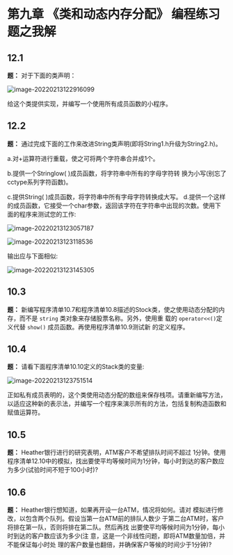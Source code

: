 # 第九章 《类和动态内存分配》 编程练习题之我解

## 12.1

**题：** 对于下面的类声明：

![image-20220213122916099](https://static.fungenomics.com/images/2022/02/image-20220213122916099.png)

给这个类提供实现，并编写一个使用所有成员函数的小程序。

## 12.2

**题：** 通过完成下面的工作来改进String类声明(即将String1.h升级为String2.h)。

a.对+运算符进行重载，使之可将两个字符串合并成1个。

b.提供一个Stringlow( )成员函数，将字符串中所有的字母字符转 换为小写(别忘了cctype系列字符函数)。

c.提供String( )成员函数，将字符串中所有字母字符转换成大写。 d.提供一个这样的成员函数，它接受一个char参数，返回该字符在字符串中出现的次数。使用下面的程序来测试您的工作:

![image-20220213123057187](https://static.fungenomics.com/images/2022/02/image-20220213123057187.png)

![image-20220213123118536](https://static.fungenomics.com/images/2022/02/image-20220213123118536.png)

输出应与下面相似:

![image-20220213123145305](https://static.fungenomics.com/images/2022/02/image-20220213123145305.png)

## 10.3

**题：** 新编写程序清单10.7和程序清单10.8描述的Stock类，使之使用动态分配的内存，而不是 `string` 类对象来存储股票名称。另外，使用重 载的 `operator<<()`定义代替 `show()` 成员函数。再使用程序清单10.9测试新 的定义程序。

## 10.4

**题：** 请看下面程序清单10.10定义的Stack类的变量:

![image-20220213123751514](https://static.fungenomics.com/images/2022/02/image-20220213123751514.png)

正如私有成员表明的，这个类使用动态分配的数组来保存栈项。请重新编写方法，以适应这种新的表示法，并编写一个程序来演示所有的方法，包括复制构造函数和赋值运算符。

## 10.5

**题：** Heather银行进行的研究表明，ATM客户不希望排队时间不超过 1分钟。使用程序清单12.10中的模拟，找出要使平均等候时间为1分钟，每小时到达的客户数应为多少(试验时间不短于100小时)?

## 10.6

**题：** Heather银行想知道，如果再开设一台ATM，情况将如何。请对 模拟进行修改，以包含两个队列。假设当第一台ATM前的排队人数少 于第二台ATM时，客户将排在第一队，否则将排在第二队。然后再找 出要使平均等候时间为1分钟，每小时到达的客户数应该为多少(注 意，这是一个非线性问题，即将ATM数量加倍，并不能保证每小时处 理的客户数量也翻倍，并确保客户等候的时间少于1分钟)?
